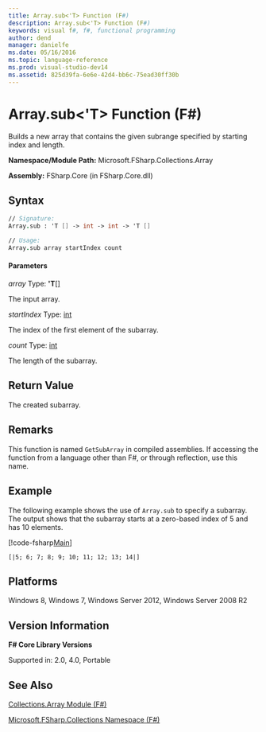 ```yaml
---
title: Array.sub<'T> Function (F#)
description: Array.sub<'T> Function (F#)
keywords: visual f#, f#, functional programming
author: dend
manager: danielfe
ms.date: 05/16/2016
ms.topic: language-reference
ms.prod: visual-studio-dev14
ms.assetid: 825d39fa-6e6e-42d4-bb6c-75ead30ff30b 
---
```


# Array.sub<'T> Function (F#)

Builds a new array that contains the given subrange specified by starting index and length.

**Namespace/Module Path:** Microsoft.FSharp.Collections.Array

**Assembly:** FSharp.Core (in FSharp.Core.dll)


## Syntax

```fsharp
// Signature:
Array.sub : 'T [] -> int -> int -> 'T []

// Usage:
Array.sub array startIndex count
```

#### Parameters
*array*
Type: **'T**[[]](https://msdn.microsoft.com/library/def20292-9aae-4596-9275-b94e594f8493)


The input array.


*startIndex*
Type: [int](https://msdn.microsoft.com/library/025d5455-3622-4ea5-9573-3ecbd4ee1375)


The index of the first element of the subarray.


*count*
Type: [int](https://msdn.microsoft.com/library/025d5455-3622-4ea5-9573-3ecbd4ee1375)


The length of the subarray.


## Return Value

The created subarray.

## Remarks
This function is named `GetSubArray` in compiled assemblies. If accessing the function from a language other than F#, or through reflection, use this name.

## Example

The following example shows the use of `Array.sub` to specify a subarray. The output shows that the subarray starts at a zero-based index of 5 and has 10 elements.

[!code-fsharp[Main](snippets/fsarrays/snippet12.fs)]

```
[|5; 6; 7; 8; 9; 10; 11; 12; 13; 14|]
```

## Platforms
Windows 8, Windows 7, Windows Server 2012, Windows Server 2008 R2


## Version Information
**F# Core Library Versions**

Supported in: 2.0, 4.0, Portable

## See Also
[Collections.Array Module &#40;F&#35;&#41;](Collections.Array-Module-%5BFSharp%5D.md)

[Microsoft.FSharp.Collections Namespace &#40;F&#35;&#41;](Microsoft.FSharp.Collections-Namespace-%5BFSharp%5D.md)